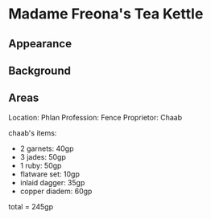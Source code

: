 # Madame Freona's Tea Kettle
## Appearance
>
## Background
## Areas
Location: Phlan
Profession: Fence
Proprietor: Chaab

chaab's items:

- 2 garnets: 40gp
- 3 jades: 50gp
- 1 ruby: 50gp
- flatware set: 10gp
- inlaid dagger: 35gp
- copper diadem: 60gp

total = 245gp
